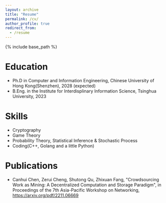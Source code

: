 ```yaml
---
layout: archive
title: "Resume"
permalink: /cv/
author_profile: true
redirect_from:
  - /resume
---
```


{% include base_path %}

Education
======
* Ph.D in Computer and Information Engineering, Chinese University of Hong Kong(Shenzhen), 2028 (expected)
* B.Eng. in the Institute for Interdisplinary Information Science, Tsinghua University, 2023
  
Skills
======
* Cryptography
* Game Theory
* Probability Theory, Statistical Inference & Stochastic Process
* Coding(C++, Golang and a little Python)

Publications
======
* Canhui Chen, Zerui Cheng, Shutong Qu, Zhixuan Fang, "Crowdsourcing Work as Mining: A Decentralized Computation and Storage Paradigm", in Proceedings of the 7th Asia-Pacific Workshop on Networking, https://arxiv.org/pdf/2211.06669
